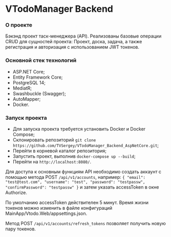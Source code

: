 # VTodoManager Backend
### О проекте
Бэкэнд проект таск-менеджера (API). 
Реализованы базовые операции CRUD для сущностей проекта:
Проект, доска, задача, а также регистрация и авторизация с использованием JWT токенов.

### Основной стек технологий
* ASP.NET Core;
* Entity Framework Core;
* PostgreSQL 14;
* MediatR;
* Swashbuckle (Swagger);
* AutoMapper;
* Docker.

### Запуск проекта
* Для запуска проекта требуется установить Docker и Docker Compose;
* Склонировать репозиторий `git clone https://github.com/TVSergey/VTodoManager_Backend_AspNetCore.git`;
* Перейти в корневой каталог репозитория;
* Запустить проект, выполнив `docker-compose up --build`;
* Перейти на `http://localhost:8080/`.

Для доступа к основным функциям API необходимо создать аккаунт с помощью метода POST `/api/v1/accounts`, например:
    `{
        "email": "test@test.com",
        "username": "test",
        "password": "testpassw",
        "confirmPassword": "testpassw"
    }`
и затем указать accessToken в окне Authorize. 

По умолчанию accessToken действителен 5 минут. Время жизни токенов можно изменить в файле конфигураций 
MainApp/Vtodo.Web/appsettings.json. 

Метод POST `/api/v1/accounts/refresh_tokens` позволяет получить новую пару токенов.